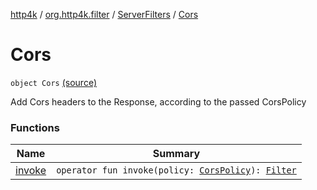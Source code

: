 [http4k](../../../index.md) / [org.http4k.filter](../../index.md) / [ServerFilters](../index.md) / [Cors](./index.md)

# Cors

`object Cors` [(source)](https://github.com/http4k/http4k/blob/master/http4k-core/src/main/kotlin/org/http4k/filter/ServerFilters.kt#L35)

Add Cors headers to the Response, according to the passed CorsPolicy

### Functions

| Name | Summary |
|---|---|
| [invoke](invoke.md) | `operator fun invoke(policy: `[`CorsPolicy`](../../-cors-policy/index.md)`): `[`Filter`](../../../org.http4k.core/-filter/index.md) |
